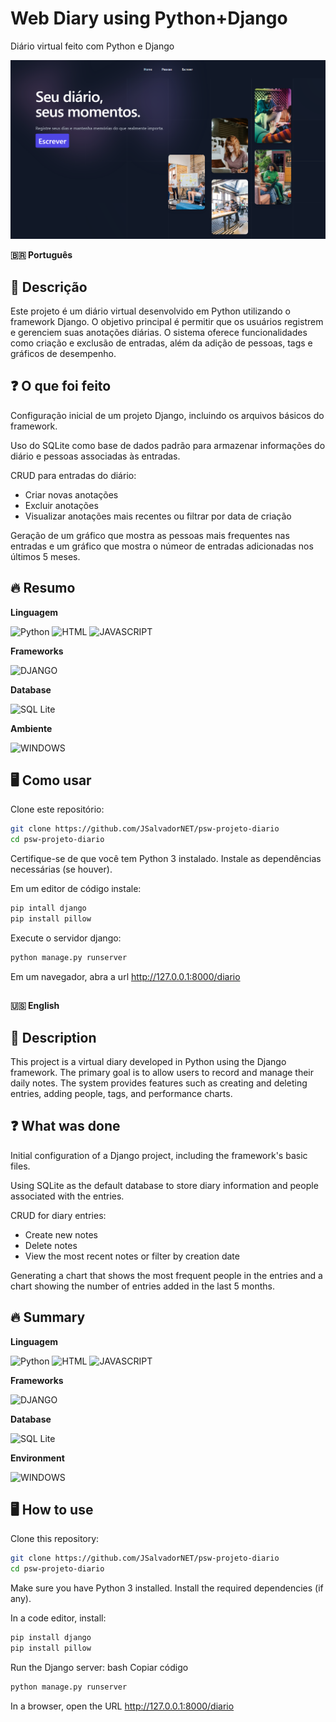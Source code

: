 # Web Diary using Python+Django

Diário virtual feito com Python e Django

<img src="./assets/capa.png" alt="Site" width="900">

**🇧🇷 Português**

## 📝 Descrição

Este projeto é um diário virtual desenvolvido em Python utilizando o framework Django. O objetivo principal é permitir que os usuários registrem e gerenciem suas anotações diárias. O sistema oferece funcionalidades como criação e exclusão de entradas, além da adição de pessoas, tags e gráficos de desempenho.

## ❓ O que foi feito

Configuração inicial de um projeto Django, incluindo os arquivos básicos do framework.

Uso do SQLite como base de dados padrão para armazenar informações do diário e pessoas associadas às entradas.

CRUD para entradas do diário:
- Criar novas anotações
- Excluir anotações
- Visualizar anotações mais recentes ou filtrar por data de criação

Geração de um gráfico que mostra as pessoas mais frequentes nas entradas e um gráfico que mostra o númeor de entradas adicionadas nos últimos 5 meses.

## 🔥 Resumo

**Linguagem**

![Python](https://img.shields.io/badge/Python-FFD43B?style=for-the-badge&logo=python&logoColor=black)
![HTML](https://img.shields.io/badge/HTML5-E34F26?style=for-the-badge&logo=html5&logoColor=white)
![JAVASCRIPT](https://img.shields.io/badge/JavaScript-F7DF1E?style=for-the-badge&logo=javascript&logoColor=black)

**Frameworks**

![DJANGO](https://img.shields.io/badge/Django-092E20?style=for-the-badge&logo=django&logoColor=green)

**Database**

![SQL Lite](https://img.shields.io/badge/Sqlite-003B57?style=for-the-badge&logo=sqlite&logoColor=white)

**Ambiente**

![WINDOWS](https://img.shields.io/badge/Windows-017AD7?style=for-the-badge&logo=windows&logoColor=white)

## 🖥 Como usar

Clone este repositório:
```bash
git clone https://github.com/JSalvadorNET/psw-projeto-diario
cd psw-projeto-diario
```
Certifique-se de que você tem Python 3 instalado.
Instale as dependências necessárias (se houver).

Em um editor de código instale:
```bash
pip intall django
pip install pillow
```
Execute o servidor django:
```bash
python manage.py runserver  
```

Em um navegador, abra a url http://127.0.0.1:8000/diario

##

**🇺🇸 English**

## 📝 Description

This project is a virtual diary developed in Python using the Django framework. The primary goal is to allow users to record and manage their daily notes. The system provides features such as creating and deleting entries, adding people, tags, and performance charts.


## ❓ What was done

Initial configuration of a Django project, including the framework's basic files.

Using SQLite as the default database to store diary information and people associated with the entries.

CRUD for diary entries:
- Create new notes
- Delete notes
- View the most recent notes or filter by creation date

Generating a chart that shows the most frequent people in the entries and a chart showing the number of entries added in the last 5 months.

## 🔥 Summary

**Linguagem**

![Python](https://img.shields.io/badge/Python-FFD43B?style=for-the-badge&logo=python&logoColor=black)
![HTML](https://img.shields.io/badge/HTML5-E34F26?style=for-the-badge&logo=html5&logoColor=white)
![JAVASCRIPT](https://img.shields.io/badge/JavaScript-F7DF1E?style=for-the-badge&logo=javascript&logoColor=black)

**Frameworks**

![DJANGO](https://img.shields.io/badge/Django-092E20?style=for-the-badge&logo=django&logoColor=green)

**Database**

![SQL Lite](https://img.shields.io/badge/Sqlite-003B57?style=for-the-badge&logo=sqlite&logoColor=white)

**Environment**

![WINDOWS](https://img.shields.io/badge/Windows-017AD7?style=for-the-badge&logo=windows&logoColor=white)


## 🖥 How to use

Clone this repository:
```bash
git clone https://github.com/JSalvadorNET/psw-projeto-diario
cd psw-projeto-diario
```
Make sure you have Python 3 installed. Install the required dependencies (if any).

In a code editor, install:
```bash
pip install django
pip install pillow
```
Run the Django server:
bash
Copiar código
```bash
python manage.py runserver  
```
In a browser, open the URL http://127.0.0.1:8000/diario
